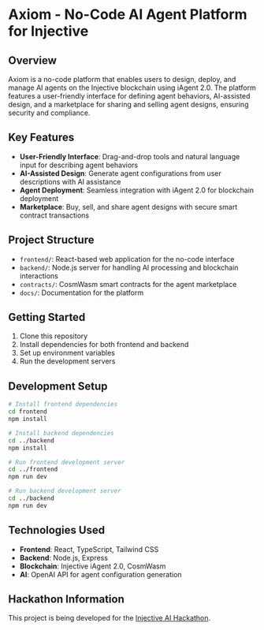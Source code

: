 # Axiom - No-Code AI Agent Platform for Injective

## Overview
Axiom is a no-code platform that enables users to design, deploy, and manage AI agents on the Injective blockchain using iAgent 2.0. The platform features a user-friendly interface for defining agent behaviors, AI-assisted design, and a marketplace for sharing and selling agent designs, ensuring security and compliance.

## Key Features
- **User-Friendly Interface**: Drag-and-drop tools and natural language input for describing agent behaviors
- **AI-Assisted Design**: Generate agent configurations from user descriptions with AI assistance
- **Agent Deployment**: Seamless integration with iAgent 2.0 for blockchain deployment
- **Marketplace**: Buy, sell, and share agent designs with secure smart contract transactions

## Project Structure
- `frontend/`: React-based web application for the no-code interface
- `backend/`: Node.js server for handling AI processing and blockchain interactions
- `contracts/`: CosmWasm smart contracts for the agent marketplace
- `docs/`: Documentation for the platform

## Getting Started
1. Clone this repository
2. Install dependencies for both frontend and backend
3. Set up environment variables
4. Run the development servers

## Development Setup
```bash
# Install frontend dependencies
cd frontend
npm install

# Install backend dependencies
cd ../backend
npm install

# Run frontend development server
cd ../frontend
npm run dev

# Run backend development server
cd ../backend
npm run dev
```

## Technologies Used
- **Frontend**: React, TypeScript, Tailwind CSS
- **Backend**: Node.js, Express
- **Blockchain**: Injective iAgent 2.0, CosmWasm
- **AI**: OpenAI API for agent configuration generation

## Hackathon Information
This project is being developed for the [Injective AI Hackathon](https://dorahacks.io/hackathon/injective-ai/). 